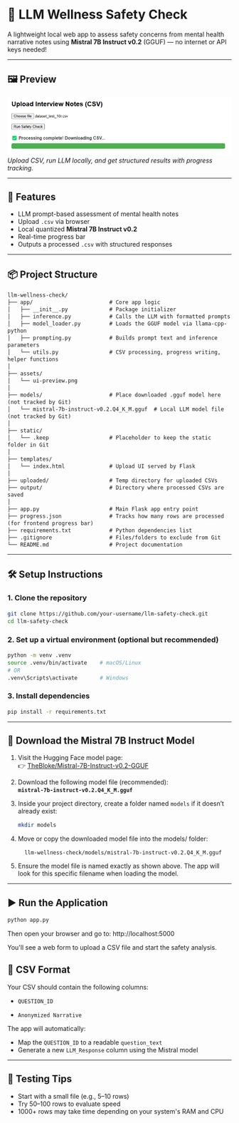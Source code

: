 # 🧠 LLM Wellness Safety Check

A lightweight local web app to assess safety concerns from mental health narrative notes using **Mistral 7B Instruct v0.2** (GGUF) — no internet or API keys needed!

---

## 🖼 Preview

![Screenshot](assets/ui-preview.png)  
*Upload CSV, run LLM locally, and get structured results with progress tracking.*

---

## 🚀 Features

* LLM prompt-based assessment of mental health notes
* Upload `.csv` via browser
* Local quantized **Mistral 7B Instruct v0.2**
* Real-time progress bar 
* Outputs a processed `.csv` with structured responses

---

## 📦 Project Structure

```
llm-wellness-check/
├── app/                        # Core app logic
│   ├── __init__.py             # Package initializer
│   ├── inference.py            # Calls the LLM with formatted prompts
│   ├── model_loader.py         # Loads the GGUF model via llama-cpp-python
│   ├── prompting.py            # Builds prompt text and inference parameters
│   └── utils.py                # CSV processing, progress writing, helper functions
│
├── assets/
│   └── ui-preview.png          
│
├── models/                     # Place downloaded .gguf model here (not tracked by Git)
│   └── mistral-7b-instruct-v0.2.Q4_K_M.gguf  # Local LLM model file (not tracked by Git)
│
├── static/
│   └── .keep                   # Placeholder to keep the static folder in Git
│
├── templates/
│   └── index.html              # Upload UI served by Flask
│
├── uploaded/                   # Temp directory for uploaded CSVs
├── output/                     # Directory where processed CSVs are saved
│
├── app.py                      # Main Flask app entry point
├── progress.json               # Tracks how many rows are processed (for frontend progress bar)
├── requirements.txt            # Python dependencies list
├── .gitignore                  # Files/folders to exclude from Git
└── README.md                   # Project documentation
```

---

## 🛠️ Setup Instructions

### 1. Clone the repository

```bash
git clone https://github.com/your-username/llm-safety-check.git
cd llm-safety-check
```

### 2. Set up a virtual environment (optional but recommended)

```bash
python -m venv .venv
source .venv/bin/activate    # macOS/Linux
# OR
.venv\Scripts\activate       # Windows
```

### 3. Install dependencies

```bash
pip install -r requirements.txt
```

---

## 🤖 Download the Mistral 7B Instruct Model

1. Visit the Hugging Face model page:  
   👉 [TheBloke/Mistral-7B-Instruct-v0.2-GGUF](https://huggingface.co/TheBloke/Mistral-7B-Instruct-v0.2-GGUF)

2. Download the following model file (recommended):  
   **`mistral-7b-instruct-v0.2.Q4_K_M.gguf`**

3. Inside your project directory, create a folder named `models` if it doesn’t already exist:

   ```bash
   mkdir models
    ```
4. Move or copy the downloaded model file into the models/ folder:

    ```
      llm-wellness-check/models/mistral-7b-instruct-v0.2.Q4_K_M.gguf
    ```
5. Ensure the model file is named exactly as shown above. The app will look for this specific filename when loading the model.

---

## ▶️ Run the Application

```bash
python app.py
```
Then open your browser and go to:
http://localhost:5000

You'll see a web form to upload a CSV file and start the safety analysis.

## 📄 CSV Format
Your CSV should contain the following columns:

* `QUESTION_ID`

* `Anonymized Narrative`

The app will automatically:

* Map the `QUESTION_ID` to a readable `question_text`
* Generate a new `LLM_Response` column using the Mistral model

---
## 🧪 Testing Tips

* Start with a small file (e.g., 5–10 rows)
* Try 50–100 rows to evaluate speed
* 1000+ rows may take time depending on your system's RAM and CPU